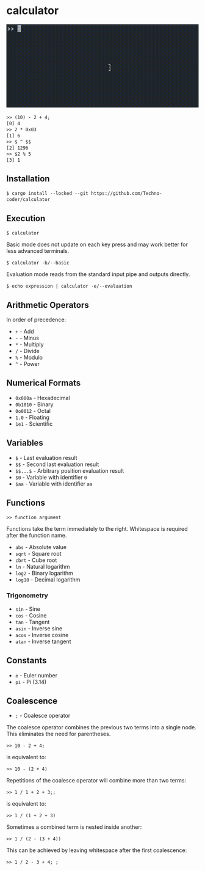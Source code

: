 # calculator

![](examples/example.gif)

```
>> (10) - 2 + 4;
[0] 4
>> 2 * 0x03
[1] 6
>> $ ^ $$
[2] 1296
>> $2 % 5
[3] 1
```

## Installation
```
$ cargo install --locked --git https://github.com/Techno-coder/calculator
```

## Execution
```
$ calculator
```
Basic mode does not update on each key press and may work better for less
advanced terminals.
```
$ calculator -b/--basic
```
Evaluation mode reads from the standard input pipe and outputs directly.
```
$ echo expression | calculator -e/--evaluation
```

## Arithmetic Operators
In order of precedence:
* `+` - Add
* `-` - Minus
* `*` - Multiply
* `/` - Divide
* `%` - Modulo
* `^` - Power

## Numerical Formats
* `0x000a` - Hexadecimal
* `0b1010` - Binary
* `0o0012` - Octal
* `1.0` - Floating
* `1e1` - Scientific

## Variables
* `$` - Last evaluation result
* `$$` - Second last evaluation result
* `$$...$` - Arbitrary position evaluation result
* `$0` - Variable with identifier `0`
* `$aa` - Variable with identifier `aa`

## Functions
```
>> function argument
```
Functions take the term immediately to the right. 
Whitespace is required after the function name.

* `abs` - Absolute value
* `sqrt` - Square root
* `cbrt` - Cube root
* `ln` - Natural logarithm
* `log2` - Binary logarithm
* `log10` - Decimal logarithm

### Trigonometry
* `sin` - Sine
* `cos` - Cosine
* `tan` - Tangent
* `asin` - Inverse sine
* `acos` - Inverse cosine
* `atan` - Inverse tangent

## Constants
* `e` - Euler number
* `pi` - Pi (3.14)

## Coalescence
* `;` - Coalesce operator

The coalesce operator combines the previous two terms into a single node.
This eliminates the need for parentheses.

```
>> 10 - 2 + 4;
```
is equivalent to:
```
>> 10 - (2 + 4)
```

Repetitions of the coalesce operator will combine more than two terms:
```
>> 1 / 1 + 2 + 3;;
```
is equivalent to:
```
>> 1 / (1 + 2 + 3)
```
Sometimes a combined term is nested inside another:
```
>> 1 / (2 - (3 + 4))
```
This can be achieved by leaving whitespace after the first coalescence:
```
>> 1 / 2 - 3 + 4; ;
```
